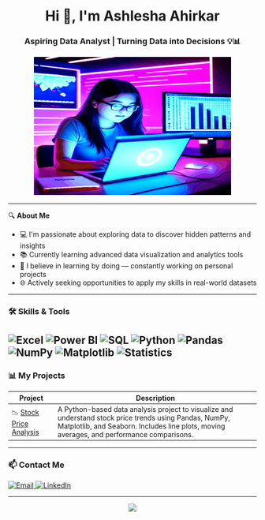 <h1 align="center">Hi 👋, I'm Ashlesha Ahirkar</h1>
<h3 align="center">Aspiring Data Analyst | Turning Data into Decisions 💡📊</h3>

<p align="center">
  <img src="data1_gif.gif" alt="Data Analyst at Work" width="400" height="280">
</p>


---

🔍 **About Me**
- 💻 I'm passionate about exploring data to discover hidden patterns and insights  
- 📚 Currently learning advanced data visualization and analytics tools  
- 🧠 I believe in learning by doing — constantly working on personal projects  
- 🌐 Actively seeking opportunities to apply my skills in real-world datasets  

---

### 🛠️ Skills & Tools


![Excel](https://img.shields.io/badge/Excel-217346?style=for-the-badge&logo=microsoft-excel&logoColor=white)
![Power BI](https://img.shields.io/badge/Power%20BI-F2C811?style=for-the-badge&logo=powerbi&logoColor=black)
![SQL](https://img.shields.io/badge/SQL-4479A1?style=for-the-badge&logo=postgresql&logoColor=white)
![Python](https://img.shields.io/badge/Python-3776AB?style=for-the-badge&logo=python&logoColor=white)
![Pandas](https://img.shields.io/badge/Pandas-150458?style=for-the-badge&logo=pandas&logoColor=white)
![NumPy](https://img.shields.io/badge/NumPy-013243?style=for-the-badge&logo=numpy&logoColor=white)
![Matplotlib](https://img.shields.io/badge/Matplotlib-11557C?style=for-the-badge&logo=matplotlib&logoColor=white)
![Statistics](https://img.shields.io/badge/Statistics-FF6384?style=for-the-badge&logo=chartdotjs&logoColor=white)
---

### 📊 My Projects

| Project | Description |
|--------|-------------|
| 📉 [Stock Price Analysis](https://github.com/AshleshaAhirkar/Stock-Price-Analysis) | A Python-based data analysis project to visualize and understand stock price trends using Pandas, NumPy, Matplotlib, and Seaborn. Includes line plots, moving averages, and performance comparisons. |

---

### 📫 Contact Me

<p align="left">
  <a href="mailto:ashleshaahirkar12@gmail.com" target="_blank">
  <img src="https://img.shields.io/badge/Email-D14836?style=for-the-badge&logo=gmail&logoColor=white" alt="Email"/>
 </a>
  <a href="https://www.linkedin.com/in/ashlesha-ahirkar" target="_blank">
    <img src="https://img.shields.io/badge/LinkedIn-%230077B5.svg?&style=for-the-badge&logo=linkedin&logoColor=white" alt="LinkedIn"/>
  </a>
</p>

---

<p align="center">
  <img src="https://readme-typing-svg.herokuapp.com?color=%2336BCF7&size=25&center=true&vCenter=true&width=600&lines=Welcome+to+my+GitHub+Profile!;Data+Lover+%7C+Learner+%7C+Problem+Solver;Let's+Connect+%F0%9F%91%8B" />
</p>
